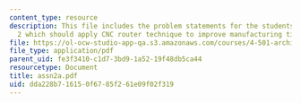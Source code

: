 ```yaml
---
content_type: resource
description: This file includes the problem statements for the students for assignment
  2 which should apply CNC router technique to improve manufacturing time.
file: https://ol-ocw-studio-app-qa.s3.amazonaws.com/courses/4-501-architectural-construction-and-computation-fall-2005/dda228b716150f6785f261e09f02f319_assn2a.pdf
file_type: application/pdf
parent_uid: fe3f3410-c1d7-3bd9-1a52-19f48db5ca44
resourcetype: Document
title: assn2a.pdf
uid: dda228b7-1615-0f67-85f2-61e09f02f319
---
```

